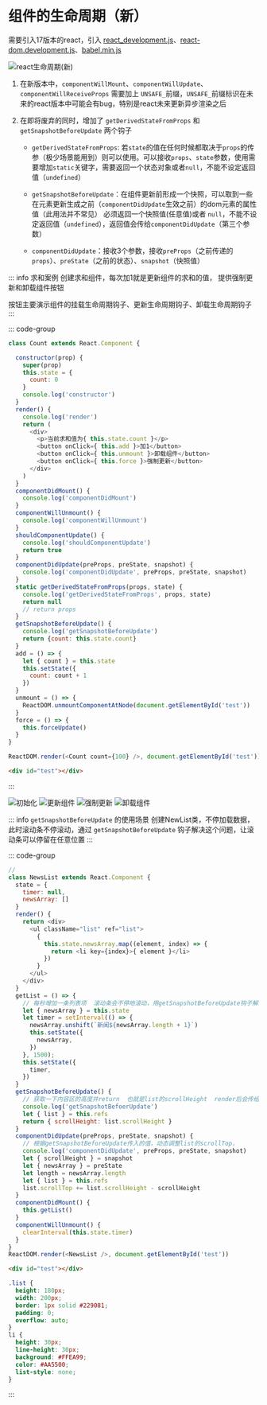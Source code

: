 # 组件的生命周期（新）

需要引入17版本的react，引入 [react_development.js](./js/17.0.1/react.development.js)、[react-dom.development.js](./js/17.0.1/react-dom.development.js)、[babel.min.js](./js/17.0.1/babel.min.js)

![react生命周期(新)](/react/react基础/react生命周期(新).png)

1. 在新版本中，`componentWillMount`、`componentWillUpdate`、`componentWillReceiveProps` 需要加上 `UNSAFE_`前缀，`UNSAFE_`前缀标识在未来的react版本中可能会有bug，特别是react未来更新异步渲染之后

2. 在即将废弃的同时，增加了 `getDerivedStateFromProps` 和 `getSnapshotBeforeUpdate` 两个钩子
   - `getDerivedStateFromProps`: 若`state`的值在任何时候都取决于`props`的传参（极少场景能用到）则可以使用。可以接收`props`、`state`参数，使用需要增加`static`关键字，需要返回一个状态对象或者`null`，不能不设定返回值（`undefined`）

   - `getSnapshotBeforeUpdate`：在组件更新前形成一个快照，可以取到一些在元素更新生成之前（`componentDidUpdate`生效之前）的dom元素的属性值（此用法并不常见）
  必须返回一个快照值(任意值)或者 `null`，不能不设定返回值（`undefined`），返回值会传给`componentDidUpdate`（第三个参数）
  
   - `componentDidUpdate`：接收3个参数，接收`preProps`（之前传递的`props`）、`preState`（之前的状态）、`snapshot`（快照值）


::: info 求和案例
创建求和组件，每次加1就是更新组件的求和的值， 提供强制更新和卸载组件按钮

按钮主要演示组件的挂载生命周期钩子、更新生命周期钩子、卸载生命周期钩子
:::

::: code-group

```js
class Count extends React.Component {

  constructor(prop) {
    super(prop)
    this.state = {
      count: 0
    }
    console.log('constructor')
  }
  render() {
    console.log('render')
    return (
      <div>
        <p>当前求和值为{ this.state.count }</p>  
        <button onClick={ this.add }>加1</button>
        <button onClick={ this.unmount }>卸载组件</button>
        <button onClick={ this.force }>强制更新</button>
      </div>
    )
  }
  componentDidMount() {
    console.log('componentDidMount')
  }
  componentWillUnmount() {
    console.log('componentWillUnmount')
  }
  shouldComponentUpdate() {
    console.log('shouldComponentUpdate')
    return true
  }
  componentDidUpdate(preProps, preState, snapshot) {
    console.log('componentDidUpdate', preProps, preState, snapshot)
  }
  static getDerivedStateFromProps(props, state) {
    console.log('getDerivedStateFromProps', props, state)
    return null
    // return props
  }
  getSnapshotBeforeUpdate() {
    console.log('getSnapshotBeforeUpdate')
    return {count: this.state.count}
  }
  add = () => {
    let { count } = this.state
    this.setState({
      count: count + 1
    })
  }
  unmount = () => {
    ReactDOM.unmountComponentAtNode(document.getElementById('test'))
  }
  force = () => {
    this.forceUpdate()
  }
}

ReactDOM.render(<Count count={100} />, document.getElementById('test'))
```

```html
<div id="test"></div>
```

:::

![初始化](/react/react基础/1722224164172.png)
![更新组件](/react/react基础/1722224164173.png)
![强制更新](/react/react基础/1722224164174.png)
![卸载组件](/react/react基础/1722224164175.png)


::: info `getSnapshotBeforeUpdate` 的使用场景
创建NewList类，不停加载数据，此时滚动条不停滚动，通过 `getSnapshotBeforeUpdate` 钩子解决这个问题，让滚动条可以停留在任意位置
:::

::: code-group

```js
// 
class NewsList extends React.Component {
  state = {
    timer: null,
    newsArray: []
  }
  render() {
    return <div>
      <ul className="list" ref="list">
        {
          this.state.newsArray.map((element, index) => {
            return <li key={index}>{ element }</li>
          })
        }
      </ul>
    </div>
  }
  getList = () => {
    // 每秒增加一条列表项  滚动条会不停地滚动，用getSnapshotBeforeUpdate钩子解决这个问题
    let { newsArray } = this.state
    let timer = setInterval(() => {
      newsArray.unshift(`新闻${newsArray.length + 1}`)
      this.setState({
        newsArray,
      })
    }, 1500);
    this.setState({
      timer,
    })
  }
  getSnapshotBeforeUpdate() {
    // 获取一下内容区的高度并return  也就是list的scrollHeight  render后会传给componentDidUpdate
    console.log('getSnapshotBefoerUpdate')
    let { list } = this.refs
    return { scrollHeight: list.scrollHeight }
  }
  componentDidUpdate(preProps, preState, snapshot) {
    // 根据getSnapshotBeforeUpdate传入的值，动态调整list的scrollTop，
    console.log('componentDidUpdate', preProps, preState, snapshot)
    let { scrollHeight } = snapshot
    let { newsArray } = preState
    let length = newsArray.length
    let { list } = this.refs
    list.scrollTop += list.scrollHeight - scrollHeight
  }
  componentDidMount() {
    this.getList()
  }
  componentWillUnmount() {
    clearInterval(this.state.timer)
  }
}
ReactDOM.render(<NewsList />, document.getElementById('test'))
```

```html
<div id="test"></div>
```

```css
.list {
  height: 180px;
  width: 200px;
  border: 1px solid #229081;
  padding: 0;
  overflow: auto;
}
li {
  height: 30px;
  line-height: 30px;
  background: #FFEA99;
  color: #AA5500;
  list-style: none;
}
```

:::